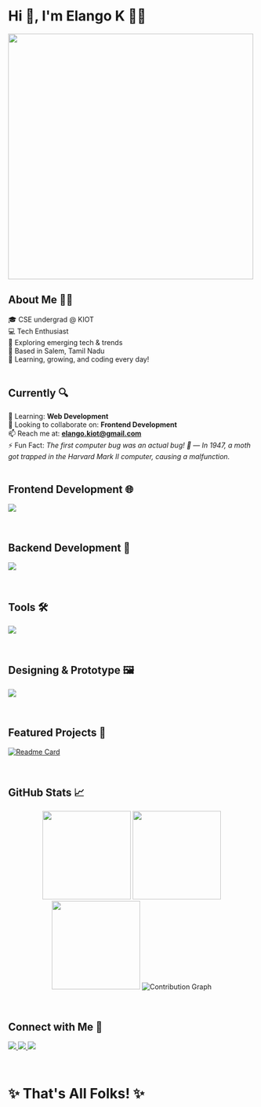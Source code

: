 # Hi 👋, I'm Elango K 👨‍💻

<img src="https://user-images.githubusercontent.com/74038190/212750147-854a394f-fee9-4080-9770-78a4b7ece53f.gif" width="500">

## About Me 🙋‍♂️

🎓 CSE undergrad @ KIOT <br>
💻 Tech Enthusiast  
🚀 Exploring emerging tech & trends  
🌴 Based in Salem, Tamil Nadu  
🔁 Learning, growing, and coding every day!  
<br>

## Currently 🔍

🌱 Learning: **Web Development**  
👯 Looking to collaborate on: **Frontend Development**  
📫 Reach me at: **elango.kiot@gmail.com**  
⚡ Fun Fact: *The first computer bug was an actual bug! 🐛 — In 1947, a moth got trapped in the Harvard Mark II computer, causing a malfunction.*  
<br>

## Frontend Development 🌐

<p align="left">
<!-- Programming Languages -->
<img src="https://skillicons.dev/icons?i=html,css,js,react" /><br>
</p>
<br>

## Backend Development 🧠
<p align="left">
<!-- Programming Languages -->
<img src="https://skillicons.dev/icons?i=py,java" /><br>
</p>
<br>

## Tools 🛠  
<p align="left">
<!-- Tools -->
<img src="https://skillicons.dev/icons?i=vscode,git,github" /><br>
</p>
<br>

## Designing & Prototype 🖼️
<p align="left">
<!-- Programming Languages -->
<img src="https://skillicons.dev/icons?i=figma" /><br>
</p>
<br>

## Featured Projects 🚀

[![Readme Card](https://github-readme-stats.vercel.app/api/pin/?username=Logic-Loom-00&repo=Article_Recommendation&theme=highcontrast)](https://github.com/Logic-Loom-00/Article_Recommendation)

<!-- Add more projects like this -->
<br>

## GitHub Stats 📈  

<p align="center">
  <!-- Stats -->
  <img src="http://github-profile-summary-cards.vercel.app/api/cards/stats?username=Elango-Kannan-00&theme=highcontrast" height="180em" />
  
  <!-- Top Languages -->
  <img src="http://github-profile-summary-cards.vercel.app/api/cards/repos-per-language?username=Elango-Kannan-00&theme=highcontrast" height="180em" />
  
 <img src="https://streak-stats.demolab.com?user=Elango-Kannan-00&theme=highcontrast&ring=yellow&fire=yellow&currStreakNum=yellow&sideNums=yellow&currStreakLabel=white&hide_border=true" height="180em" />

 <img src="https://github-readme-activity-graph.vercel.app/graph?username=Elango-Kannan-00&theme=high-contrast&line=FFD700&point=FFD700" alt="Contribution Graph" />


</p>
<br>

## Connect with Me 🤝  

<p align="left">
  <a href="https://www.linkedin.com/in/elango-kannan-bbaa3928b" target="blank">
    <img src="https://skillicons.dev/icons?i=linkedin" />
  </a> 
  <a href="mailto:elango.kiot@gmail.com">
    <img src="https://skillicons.dev/icons?i=gmail" />
  </a> 
  <a href="https://x.com/Elango_Kannan_0">
    <img src="https://skillicons.dev/icons?i=twitter" />
  </a>
</p>
<br>

# ✨ That's All Folks! ✨
